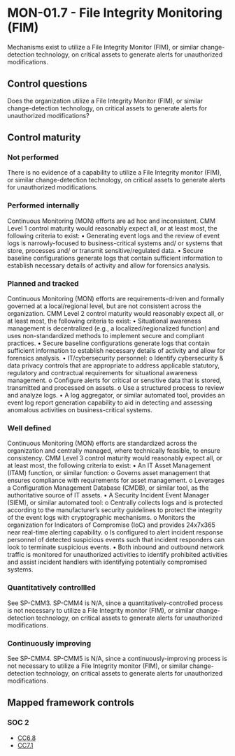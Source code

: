 # MON-01.7 - File Integrity Monitoring (FIM)
Mechanisms exist to utilize a File Integrity Monitor (FIM), or similar change-detection technology, on critical assets to generate alerts for unauthorized modifications. 
## Control questions
Does the organization utilize a File Integrity Monitor (FIM), or similar change-detection technology, on critical assets to generate alerts for unauthorized modifications? 
## Control maturity
### Not performed
There is no evidence of a capability to utilize a File Integrity monitor (FIM), or similar change-detection technology, on critical assets to generate alerts for unauthorized modifications. 
### Performed internally
Continuous Monitoring (MON) efforts are ad hoc and inconsistent. CMM Level 1 control maturity would reasonably expect all, or at least most, the following criteria to exist:
•	Generating event logs and the review of event logs is narrowly-focused to business-critical systems and/ or systems that store, processes and/ or transmit sensitive/regulated data.
•	Secure baseline configurations generate logs that contain sufficient information to establish necessary details of activity and allow for forensics analysis.
### Planned and tracked
Continuous Monitoring (MON) efforts are requirements-driven and formally governed at a local/regional level, but are not consistent across the organization. CMM Level 2 control maturity would reasonably expect all, or at least most, the following criteria to exist:
•	Situational awareness management is decentralized (e.g., a localized/regionalized function) and uses non-standardized methods to implement secure and compliant practices.
•	Secure baseline configurations generate logs that contain sufficient information to establish necessary details of activity and allow for forensics analysis.
•	IT/cybersecurity personnel:
o	Identify cybersecurity & data privacy controls that are appropriate to address applicable statutory, regulatory and contractual requirements for situational awareness management.
o	Configure alerts for critical or sensitive data that is stored, transmitted and processed on assets.
o	Use a structured process to review and analyze logs.
•	A log aggregator, or similar automated tool, provides an event log report generation capability to aid in detecting and assessing anomalous activities on business-critical systems. 
### Well defined
Continuous Monitoring (MON) efforts are standardized across the organization and centrally managed, where technically feasible, to ensure consistency. CMM Level 3 control maturity would reasonably expect all, or at least most, the following criteria to exist:
•	An IT Asset Management (ITAM) function, or similar function:
o	Governs asset management that ensures compliance with requirements for asset management.
o	Leverages a Configuration Management Database (CMDB), or similar tool, as the authoritative source of IT assets.
•	A Security Incident Event Manager (SIEM), or similar automated tool:
o	Centrally collects logs and is protected according to the manufacturer’s security guidelines to protect the integrity of the event logs with cryptographic mechanisms.
o	Monitors the organization for Indicators of Compromise (IoC) and provides 24x7x365 near real-time alerting capability.
o	Is configured to alert incident response personnel of detected suspicious events such that incident responders can look to terminate suspicious events.
•	Both inbound and outbound network traffic is monitored for unauthorized activities to identify prohibited activities and assist incident handlers with identifying potentially compromised systems. 
### Quantitatively controllled
See SP-CMM3. SP-CMM4 is N/A, since a quantitatively-controlled process is not necessary to utilize a File Integrity monitor (FIM), or similar change-detection technology, on critical assets to generate alerts for unauthorized modifications. 
### Continuously improving
See SP-CMM4. SP-CMM5 is N/A, since a continuously-improving process is not necessary to utilize a File Integrity monitor (FIM), or similar change-detection technology, on critical assets to generate alerts for unauthorized modifications. 
## Mapped framework controls
### SOC 2
- [CC6.8](../soc2/cc68.md)
- [CC7.1](../soc2/cc71.md)